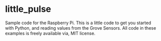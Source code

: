 # little_pulse
Sample code for the Raspberry Pi.
This is a little code to get you started with Python, and reading values from the Grove Sensors.
All code in these examples is freely available via, MIT license.

